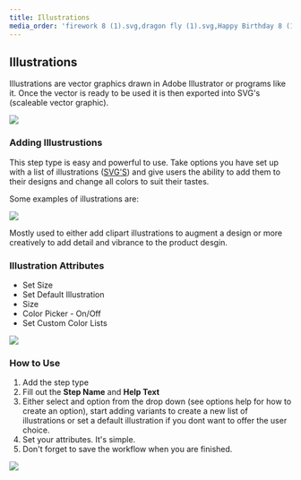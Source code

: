 ```yaml
---
title: Illustrations
media_order: 'firework 8 (1).svg,dragon fly (1).svg,Happy Birthday 8 (1).svg,Screen Shot 2020-09-24 at 3.39.19 pm.png,Screen Shot 2020-09-24 at 11.28.46 am.png,Screen Shot 2020-10-29 at 11.08.21 am.png,Screen Shot 2020-10-29 at 11.11.42 am.png'
---
```


## Illustrations

Illustrations are vector graphics drawn in Adobe Illustrator or programs like it. Once the vector is ready to be used it is then exported into SVG's (scaleable vector graphic).

![](https://help.spiff.com.au/user/pages/04.Spiff-Concepts/04.step-types/03.add-illustrations/Screen%20Shot%202020-09-24%20at%203.39.19%20pm.png)

### Adding Illustrustions

This step type is easy and powerful to use. Take options you have set up with a list of illustrations ([SVG'S](https://en.wikipedia.org/wiki/Scalable_Vector_Graphics)) and give users the ability to add them to their designs and change all colors to suit their tastes.

Some examples of illustrations are:

![](https://help.spiff.com.au/user/pages/04.Spiff-Concepts/04.step-types/03.add-illustrations/Screen%20Shot%202020-10-29%20at%2011.08.21%20am.png)

Mostly used to either add clipart illustrations to augment a design or more creatively to add detail and vibrance to the product desgin. 

### Illustration Attributes

- Set Size
- Set Default Illustration
- Size
- Color Picker - On/Off 
- Set Custom Color Lists

![](https://help.spiff.com.au/user/pages/04.Spiff-Concepts/04.step-types/03.add-illustrations/Screen%20Shot%202020-10-29%20at%2011.11.42%20am.png)

### How to Use

1. Add the step type 
2. Fill out the **Step Name** and **Help Text**
3. Either select and option from the drop down (see options help for how to create an option), start adding variants to create a new list of illustrations or set a default illustration if you dont want to offer the user choice. 
4. Set your attributes. It's simple. 
5. Don't forget to save the workflow when you are finished.


![](https://help.spiff.com.au/user/pages/04.Spiff-Concepts/04.step-types/03.add-illustrations/dragon%20fly%20(1).svg)
